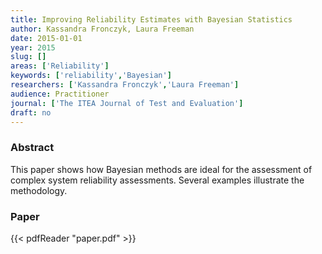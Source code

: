 ```yaml
---
title: Improving Reliability Estimates with Bayesian Statistics
author: Kassandra Fronczyk, Laura Freeman
date: 2015-01-01
year: 2015
slug: []
areas: ['Reliability']
keywords: ['reliability','Bayesian']
researchers: ['Kassandra Fronczyk','Laura Freeman']
audience: Practitioner
journal: ['The ITEA Journal of Test and Evaluation']
draft: no
---
```




### Abstract

This paper shows how Bayesian methods are ideal for the assessment of complex system reliability assessments. Several examples illustrate the methodology.



### Paper 
 {{< pdfReader "paper.pdf" >}}


